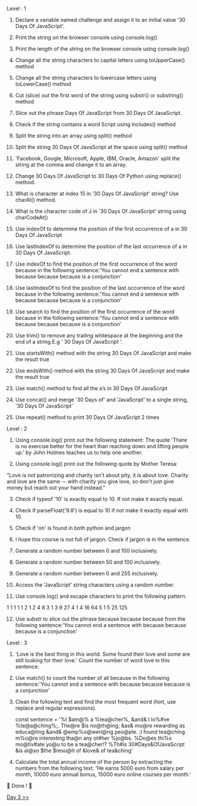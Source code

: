 Level : 1

1. Declare a variable named challenge and assign it to an initial value '30 Days Of JavaScript'.

2. Print the string on the browser console using console.log()

3. Print the length of the string on the browser console using console.log()

4. Change all the string characters to capital letters using toUpperCase() method

5. Change all the string characters to lowercase letters using toLowerCase() method

6. Cut (slice) out the first word of the string using substr() or substring() method

7. Slice out the phrase Days Of JavaScript from 30 Days Of JavaScript.

8. Check if the string contains a word Script using includes() method

9. Split the string into an array using split() method

10. Split the string 30 Days Of JavaScript at the space using split() method

11. 'Facebook, Google, Microsoft, Apple, IBM, Oracle, Amazon' split the string at the comma and change it to an array.

12. Change 30 Days Of JavaScript to 30 Days Of Python using replace() method.

13. What is character at index 15 in '30 Days Of JavaScript' string? Use charAt() method.

14. What is the character code of J in '30 Days Of JavaScript' string using charCodeAt()

15. Use indexOf to determine the position of the first occurrence of a in 30 Days Of JavaScript

16. Use lastIndexOf to determine the position of the last occurrence of a in 30 Days Of JavaScript.

17. Use indexOf to find the position of the first occurrence of the word because in the following sentence:'You cannot end a sentence with because because because is a conjunction'

18. Use lastIndexOf to find the position of the last occurrence of the word because in the following sentence:'You cannot end a sentence with because because because is a conjunction'

19. Use search to find the position of the first occurrence of the word because in the following sentence:'You cannot end a sentence with because because because is a conjunction'

20. Use trim() to remove any trailing whitespace at the beginning and the end of a string.E.g ' 30 Days Of JavaScript '.

21. Use startsWith() method with the string 30 Days Of JavaScript and make the result true

22. Use endsWith() method with the string 30 Days Of JavaScript and make the result true

23. Use match() method to find all the a’s in 30 Days Of JavaScript

25. Use concat() and merge '30 Days of' and 'JavaScript' to a single string, '30 Days Of JavaScript'

25. Use repeat() method to print 30 Days Of JavaScript 2 times


Level : 2

1. Using console.log() print out the following statement:
The quote 'There is no exercise better for the heart than reaching down and lifting people up.' by John Holmes teaches us to help one another.

2. Using console.log() print out the following quote by Mother Teresa:

"Love is not patronizing and charity isn't about pity, it is about love. Charity and love are the same -- with charity you give love, so don't just give money but reach out your hand instead."

3. Check if typeof '10' is exactly equal to 10. If not make it exactly equal.

4. Check if parseFloat('9.8') is equal to 10 if not make it exactly equal with 10.

5. Check if 'on' is found in both python and jargon

6. I hope this course is not full of jargon. Check if jargon is in the sentence.

7. Generate a random number between 0 and 100 inclusively.

8. Generate a random number between 50 and 100 inclusively.

9. Generate a random number between 0 and 255 inclusively.

10. Access the 'JavaScript' string characters using a random number.

11. Use console.log() and escape characters to print the following pattern.

1 1 1 1 1
2 1 2 4 8
3 1 3 9 27
4 1 4 16 64
5 1 5 25 125

12. Use substr to slice out the phrase because because because from the following sentence:'You cannot end a sentence with because because because is a conjunction'

Level : 3

1. 'Love is the best thing in this world. Some found their love and some are still looking for their love.' Count the number of word love in this sentence.

2. Use match() to count the number of all because in the following sentence:'You cannot end a sentence with because because because is a conjunction'

3. Clean the following text and find the most frequent word (hint, use replace and regular expressions).

    const sentence = '%I $am@% a %tea@cher%, &and& I lo%#ve %te@a@ching%;. The@re $is no@th@ing; &as& mo@re rewarding as educa@ting &and& @emp%o@weri@ng peo@ple. ;I found tea@ching m%o@re interesting tha@n any ot#her %jo@bs. %Do@es thi%s mo@tiv#ate yo@u to be a tea@cher!? %Th#is 30#Days&OfJavaScript &is al@so $the $resu@lt of &love& of tea&ching'
4. Calculate the total annual income of the person by extracting the numbers from the following text. 'He earns 5000 euro from salary per month, 10000 euro annual bonus, 15000 euro online courses per month.'

🎉 Done ! 🎉

[Day 3 >>](./Day3/Day3.md)